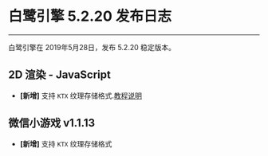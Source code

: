 # 白鹭引擎 5.2.20 发布日志

---

白鹭引擎在 2019年5月28日，发布 5.2.20 稳定版本。

## 2D 渲染 - JavaScript 
- **[新增]** 支持 `KTX` 纹理存储格式.[教程说明](http://developer.egret.com/cn/github/egret-docs/Engine2D/bitmapTexture/ktx/index.html)

## 微信小游戏 v1.1.13
- **[新增]** 支持 `KTX` 纹理存储格式
